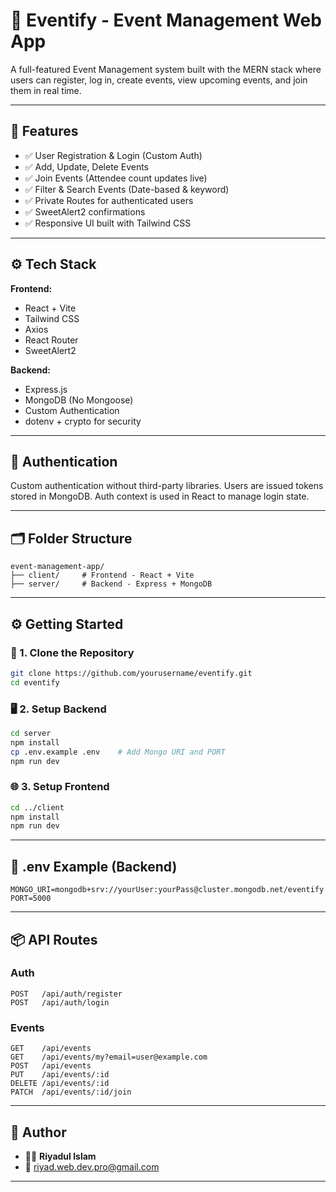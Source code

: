 
# 🎉 Eventify - Event Management Web App

A full-featured Event Management system built with the MERN stack where users can register, log in, create events, view upcoming events, and join them in real time.

---

## 🚀 Features

- ✅ User Registration & Login (Custom Auth)
- ✅ Add, Update, Delete Events
- ✅ Join Events (Attendee count updates live)
- ✅ Filter & Search Events (Date-based & keyword)
- ✅ Private Routes for authenticated users
- ✅ SweetAlert2 confirmations
- ✅ Responsive UI built with Tailwind CSS

---

## ⚙️ Tech Stack

**Frontend:**
- React + Vite
- Tailwind CSS
- Axios
- React Router
- SweetAlert2

**Backend:**
- Express.js
- MongoDB (No Mongoose)
- Custom Authentication
- dotenv + crypto for security

---

## 🔐 Authentication

Custom authentication without third-party libraries. Users are issued tokens stored in MongoDB. Auth context is used in React to manage login state.

---

## 🗂 Folder Structure

```
event-management-app/
├── client/     # Frontend - React + Vite
├── server/     # Backend - Express + MongoDB
```

---

## ⚙️ Getting Started

### 🧩 1. Clone the Repository
```bash
git clone https://github.com/yourusername/eventify.git
cd eventify
```

### 🖥 2. Setup Backend
```bash
cd server
npm install
cp .env.example .env    # Add Mongo URI and PORT
npm run dev
```

### 🌐 3. Setup Frontend
```bash
cd ../client
npm install
npm run dev
```

---

## 🔑 .env Example (Backend)
```env
MONGO_URI=mongodb+srv://yourUser:yourPass@cluster.mongodb.net/eventify
PORT=5000
```

---

## 📦 API Routes

### Auth
```
POST   /api/auth/register
POST   /api/auth/login
```

### Events
```
GET    /api/events
GET    /api/events/my?email=user@example.com
POST   /api/events
PUT    /api/events/:id
DELETE /api/events/:id
PATCH  /api/events/:id/join
```

---

## 🙋 Author

- 👨‍💻 **Riyadul Islam**
- 💌 [riyad.web.dev.pro@gmail.com](mailto:riyad.web.dev.pro@gmail.com)

---

